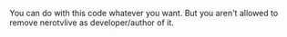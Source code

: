 You can do with this code whatever you want. But you aren't allowed to remove nerotvlive as developer/author of it.

